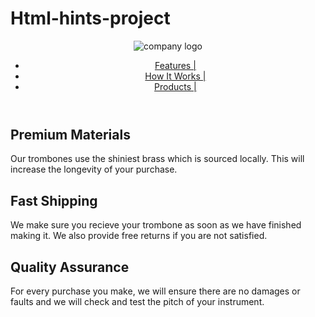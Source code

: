 # Html-hints-project
<body>
<header id='header'>
  <img src='https://encrypted-tbn0.gstatic.com/images?q=tbn:ANd9GcRfYB8Mr1-Cb6OQoaDYoWYNx6OlRoc8JYBJTkGLAnxc2NIX2JjcAhDK42eJ&s=10' alt='company logo' id='header-img'>
  
  <nav id='nav-bar'>
    <ul>
      <li><a href='#features' class='nav-link'>Features |</a></li>
      <li><a href='#howitworks' class='nav-link'>How It Works |</a></li>
      <li><a href='#products' class='nav-link'>Products |</a></li>
    </ul>
  </nav>
</header>
  <main id='main'>
    <div id='features'>
    <h2>Premium Materials</h2>
    <p>Our trombones use the shiniest brass which is sourced locally. This will increase the longevity of your purchase.</p>
    <h2>Fast Shipping</h2>
    <p>We make sure you recieve your trombone as soon as we have finished making it. We also provide free returns if you are not satisfied.</p>
    <h2>Quality Assurance</h2>
    <p>For every purchase you make, we will ensure there are no damages or faults and we will check and test the pitch of your instrument.</p></div>
    <div id='howitworks'>
